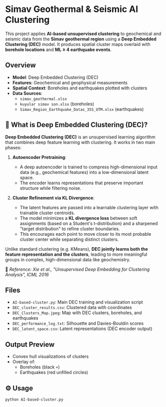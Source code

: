 # Simav Geothermal & Seismic AI Clustering

This project applies **AI-based unsupervised clustering** to geochemical and seismic data from the **Simav geothermal region** using a **Deep Embedded Clustering (DEC)** model. It produces spatial cluster maps overlaid with **borehole locations** and **ML ≥ 4 earthquake events**.

##  Overview

- **Model**: Deep Embedded Clustering (DEC)
- **Features**: Geochemical and geophysical measurements
- **Spatial Context**: Boreholes and earthquakes plotted with clusters
- **Data Sources**:
  - `simav_geothermal.xlsx`
  - `kuyular simav son.xlsx` (boreholes)
  - `Simav_Region_Earthquake_Datas_35S_UTM.xlsx` (earthquakes)

## 🤖 What is Deep Embedded Clustering (DEC)?

**Deep Embedded Clustering (DEC)** is an unsupervised learning algorithm that combines deep feature learning with clustering. It works in two main phases:

1. **Autoencoder Pretraining**:
   - A deep autoencoder is trained to compress high-dimensional input data (e.g., geochemical features) into a low-dimensional latent space.
   - The encoder learns representations that preserve important structure while filtering noise.

2. **Cluster Refinement via KL Divergence**:
   - The latent features are passed into a learnable clustering layer with trainable cluster centroids.
   - The model minimizes a **KL divergence loss** between soft assignments (based on a Student's t-distribution) and a sharpened "target distribution" to refine cluster boundaries.
   - This encourages each point to move closer to its most probable cluster center while separating distinct clusters.

Unlike standard clustering (e.g. KMeans), **DEC jointly learns both the feature representation and the clusters**, leading to more meaningful groups in complex, high-dimensional data like geochemistry.

📘 *Reference: Xie et al., "Unsupervised Deep Embedding for Clustering Analysis", ICML 2016*


##  Files

- `AI-based-cluster.py`: Main DEC training and visualization script
- `DEC_cluster_results.csv`: Clustered data with coordinates
- `DEC_Clusters_Map.jpeg`: Map with DEC clusters, boreholes, and earthquakes
- `DEC_performance_log.txt`: Silhouette and Davies-Bouldin scores
- `DEC_latent_space.csv`: Latent representations (DEC encoder output)

##  Output Preview

- Convex hull visualizations of clusters
- Overlay of:
  - Boreholes (black `+`)
  - Earthquakes (red unfilled circles)

## ⚙️ Usage

```bash
python AI-based-cluster.py
